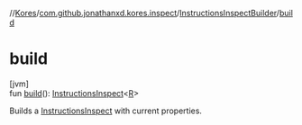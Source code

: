//[Kores](../../../index.md)/[com.github.jonathanxd.kores.inspect](../index.md)/[InstructionsInspectBuilder](index.md)/[build](build.md)

# build

[jvm]\
fun [build](build.md)(): [InstructionsInspect](../-instructions-inspect/index.md)<[R](index.md)>

Builds a [InstructionsInspect](../-instructions-inspect/index.md) with current properties.
